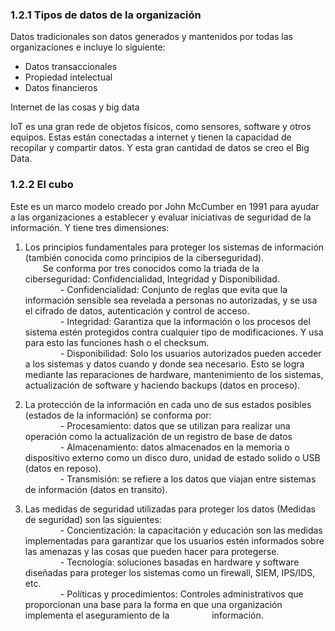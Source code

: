 ### 1.2.1 Tipos de datos de la organización

Datos tradicionales son datos generados y mantenidos por todas las organizaciones e incluye lo siguiente:

- Datos transaccionales  
- Propiedad intelectual  
- Datos financieros

Internet de las cosas y big data

IoT es una gran rede de objetos físicos, como sensores, software y otros equipos. Estas están conectadas a internet y tienen la capacidad de recopilar y compartir datos. Y esta gran cantidad de datos se creo el Big Data.

### 1.2.2 El cubo

Este es un marco modelo creado por John McCumber en 1991 para ayudar a las organizaciones a establecer y evaluar iniciativas de seguridad de la información. Y tiene tres dimensiones:

1. Los principios fundamentales para proteger los sistemas de información (también conocida como principios de la ciberseguridad).   
  Se conforma por tres conocidos como la triada de la ciberseguridad: Confidencialidad, Integridad y Disponibilidad.   
    - Confidencialidad: Conjunto de reglas que evita que la información sensible sea revelada a personas no autorizadas, y se usa el cifrado de datos, autenticación y control de acceso.    
    - Integridad: Garantiza que la información o los procesos del sistema estén protegidos contra cualquier tipo de modificaciones. Y usa para esto las funciones hash o el checksum.  
    - Disponibilidad: Solo los usuarios autorizados pueden acceder a los sistemas y datos cuando y donde sea necesario. Esto se logra mediante las reparaciones de hardware, mantenimiento de los sistemas, actualización de software y haciendo backups (datos en proceso).

2. La protección de la información en cada uno de sus estados posibles (estados de la información) se conforma por:   
    - Procesamiento: datos que se utilizan para realizar una operación como la actualización de un registro de base de datos  
    - Almacenamiento: datos almacenados en la memoria o dispositivo externo como un disco duro, unidad de estado solido o USB (datos en reposo).  
    - Transmisión: se refiere a los datos que viajan entre sistemas de información (datos en transito).

3. Las medidas de seguridad utilizadas para proteger los datos (Medidas de seguridad) son las siguientes:   
    - Concientización: la capacitación y educación son las medidas implementadas para garantizar que los usuarios estén informados sobre las amenazas y las cosas que pueden hacer para protegerse.   
    - Tecnología: soluciones basadas en hardware y software diseñadas para proteger los sistemas como un firewall, SIEM, IPS/IDS, etc.   
    - Políticas y procedimientos: Controles administrativos que proporcionan una base para la forma en que una organización implementa el aseguramiento de la       información.